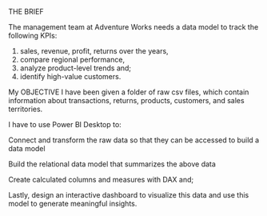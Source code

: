 THE BRIEF

The management team at Adventure Works needs a data model to track the following KPIs: 
1. sales, revenue, profit, returns over the years,
2. compare regional performance,
3. analyze product-level trends and;
4. identify high-value customers.

My OBJECTIVE
I have been given a folder of raw csv files, which contain information about transactions, returns, products, customers, and sales territories.

I have to use Power BI Desktop to:

Connect and transform the raw data so that they can be accessed to build a data model

Build the relational data model that summarizes the above data 

Create calculated columns and measures with DAX and;

Lastly, design an interactive dashboard to visualize this data and use this model to generate meaningful insights. 
